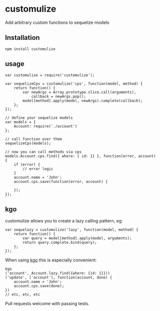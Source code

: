 # customulize

Add arbitrary custom functions to sequelize models

## Installation

    npm install customulize

## usage

    var customulize = require('customulize');

    var sequelizeCps = customulize('cps', function(model, method) {
        return function() {
            var newArgs = Array.prototype.slice.call(arguments),
                callback = newArgs.pop();
            model[method].apply(model, newArgs).complete(callback);
        };
    });

    // define your sequelize models
    var models = {
        Account: require('./account')
    };

    // call function over them
    sequelizeCps(models);

    // now you can call methods via cps
    models.Account.cps.find({ where: { id: 1} }, function(error, account) {
        if (error) {
            // error logic
        }
        account.name = 'John';
        account.cps.save(function(error, account) {

        });
    });

## kgo

customulize allows you to create a lazy calling pattern, eg:

    var sequelazy = customulize('lazy', function(model, method) {
        return function() {
            var query = model[method].apply(model, arguments);
            return query.complete.bind(query);
        };
    });

When using [kgo](https://www.npmjs.org/package/kgo) this is especially convenient:

    kgo
    ('account', Account.lazy.find({where: {id: 1}}))
    ('update', ['account'], function(account, done) {
        account.name = 'John';
        account.cps.save(done);
    })
    // etc, etc, etc

Pull requests welcome with passing tests.
